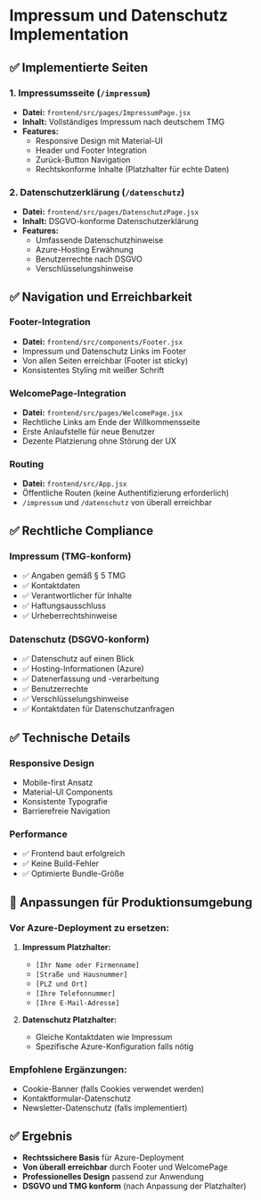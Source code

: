 # Impressum und Datenschutz Implementation

## ✅ Implementierte Seiten

### 1. Impressumsseite (`/impressum`)

- **Datei:** `frontend/src/pages/ImpressumPage.jsx`
- **Inhalt:** Vollständiges Impressum nach deutschem TMG
- **Features:**
  - Responsive Design mit Material-UI
  - Header und Footer Integration
  - Zurück-Button Navigation
  - Rechtskonforme Inhalte (Platzhalter für echte Daten)

### 2. Datenschutzerklärung (`/datenschutz`)

- **Datei:** `frontend/src/pages/DatenschutzPage.jsx`
- **Inhalt:** DSGVO-konforme Datenschutzerklärung
- **Features:**
  - Umfassende Datenschutzhinweise
  - Azure-Hosting Erwähnung
  - Benutzerrechte nach DSGVO
  - Verschlüsselungshinweise

## ✅ Navigation und Erreichbarkeit

### Footer-Integration

- **Datei:** `frontend/src/components/Footer.jsx`
- Impressum und Datenschutz Links im Footer
- Von allen Seiten erreichbar (Footer ist sticky)
- Konsistentes Styling mit weißer Schrift

### WelcomePage-Integration

- **Datei:** `frontend/src/pages/WelcomePage.jsx`
- Rechtliche Links am Ende der Willkommensseite
- Erste Anlaufstelle für neue Benutzer
- Dezente Platzierung ohne Störung der UX

### Routing

- **Datei:** `frontend/src/App.jsx`
- Öffentliche Routen (keine Authentifizierung erforderlich)
- `/impressum` und `/datenschutz` von überall erreichbar

## ✅ Rechtliche Compliance

### Impressum (TMG-konform)

- ✅ Angaben gemäß § 5 TMG
- ✅ Kontaktdaten
- ✅ Verantwortlicher für Inhalte
- ✅ Haftungsausschluss
- ✅ Urheberrechtshinweise

### Datenschutz (DSGVO-konform)

- ✅ Datenschutz auf einen Blick
- ✅ Hosting-Informationen (Azure)
- ✅ Datenerfassung und -verarbeitung
- ✅ Benutzerrechte
- ✅ Verschlüsselungshinweise
- ✅ Kontaktdaten für Datenschutzanfragen

## ✅ Technische Details

### Responsive Design

- Mobile-first Ansatz
- Material-UI Components
- Konsistente Typografie
- Barrierefreie Navigation

### Performance

- ✅ Frontend baut erfolgreich
- ✅ Keine Build-Fehler
- ✅ Optimierte Bundle-Größe

## 🔧 Anpassungen für Produktionsumgebung

### Vor Azure-Deployment zu ersetzen:

1. **Impressum Platzhalter:**

   - `[Ihr Name oder Firmenname]`
   - `[Straße und Hausnummer]`
   - `[PLZ und Ort]`
   - `[Ihre Telefonnummer]`
   - `[Ihre E-Mail-Adresse]`

2. **Datenschutz Platzhalter:**
   - Gleiche Kontaktdaten wie Impressum
   - Spezifische Azure-Konfiguration falls nötig

### Empfohlene Ergänzungen:

- Cookie-Banner (falls Cookies verwendet werden)
- Kontaktformular-Datenschutz
- Newsletter-Datenschutz (falls implementiert)

## ✅ Ergebnis

- **Rechtssichere Basis** für Azure-Deployment
- **Von überall erreichbar** durch Footer und WelcomePage
- **Professionelles Design** passend zur Anwendung
- **DSGVO und TMG konform** (nach Anpassung der Platzhalter)
